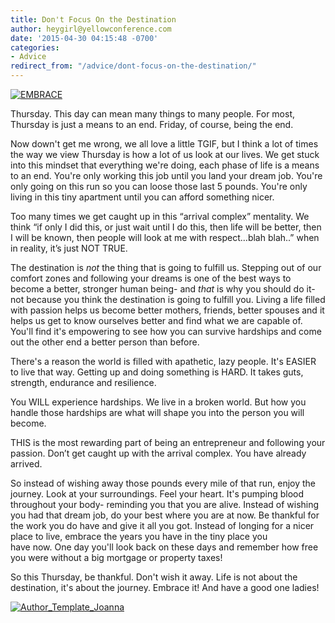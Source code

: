 ```yaml
---
title: Don't Focus On the Destination
author: heygirl@yellowconference.com
date: '2015-04-30 04:15:48 -0700'
categories:
- Advice
redirect_from: "/advice/dont-focus-on-the-destination/"
---
```


[![EMBRACE](http://yellowconference.com/wp-content/uploads/2015/04/EMBRACE.png)](http://yellowconference.com/wp-content/uploads/2015/04/EMBRACE.png)

Thursday. This day can mean many things to many people. For most, Thursday is just a means to an end. Friday, of course, being the end.

Now down't get me wrong, we all love a little TGIF, but I think a lot of times the way we view Thursday is how a lot of us look at our lives. We get stuck into this mindset that everything we're doing, each phase of life is a means to an end. You're only working this job until you land your dream job. You're only going on this run so you can loose those last 5 pounds. You're only living in this tiny apartment until you can afford something nicer.

Too many times we get caught up in this “arrival complex” mentality. We think “if only I did this, or just wait until I do this, then life will be better, then I will be known, then people will look at me with respect…blah blah..” when in reality, it’s just NOT TRUE.

The destination is _not_ the thing that is going to fulfill us. Stepping out of our comfort zones and following your dreams is one of the best ways to become a better, stronger human being- and _that_ is why you should do it- not because you think the destination is going to fulfill you. Living a life filled with passion helps us become better mothers, friends, better spouses and it helps us get to know ourselves better and find what we are capable of. You'll find it's empowering to see how you can survive hardships and come out the other end a better person than before.

There's a reason the world is filled with apathetic, lazy people. It's EASIER to live that way. Getting up and doing something is HARD. It takes guts, strength, endurance and resilience.

You WILL experience hardships. We live in a broken world. But how you handle those hardships are what will shape you into the person you will become.

THIS is the most rewarding part of being an entrepreneur and following your passion. Don’t get caught up with the arrival complex. You have already arrived.

So instead of wishing away those pounds every mile of that run, enjoy the journey. Look at your surroundings. Feel your heart. It's pumping blood throughout your body- reminding you that you are alive. Instead of wishing you had that dream job, do your best where you are at now. Be thankful for the work you do have and give it all you got. Instead of longing for a nicer place to live, embrace the years you have in the tiny place you have now. One day you'll look back on these days and remember how free you were without a big mortgage or property taxes!

So this Thursday, be thankful. Don't wish it away. Life is not about the destination, it's about the journey. Embrace it! And have a good one ladies!

[![Author_Template_Joanna](http://yellowconference.com/wp-content/uploads/2015/01/Author_Template_Joanna.jpg)](https://instagram.com/joannawaterfall/)
